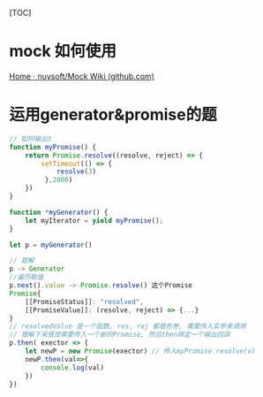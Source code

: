 [TOC]

# mock 如何使用

[Home · nuysoft/Mock Wiki (github.com)](https://github.com/nuysoft/Mock/wiki)



# 运用generator&promise的题

```js
// 如何输出3
function myPromise() {
    return Promise.resolve((resolve, reject) => {
        setTimeout(() => {
            resolve(3)
         },2000)
    })
}

function *myGenerator() {
    let myIterator = yield myPromise();
}

let p = myGenerator()
```

```js
// 题解
p -> Generator
//遍历取值 
p.next().value -> Promise.resolve() 这个Promise
Promise{
    [[PromiseStatus]]: "resolved",
    [[PromiseValue]]: (resolve, reject) => {...}
}
// resolvedValue 是一个函数, res, rej 都是形参, 需要传入实参来调用
// 理解下来感觉需要传入一个新的Promise, 然后then绑定一个输出回调
p.then( exector => {
    let newP = new Promise(exector)	// 传入myPromise.resolve(v)
    newP.then(val=>{
        console.log(val)
    })
})
```

